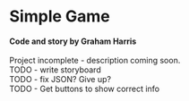 # Simple Game

<b>Code and story by Graham Harris</b>\
\
Project incomplete - description coming soon.
\
TODO - write storyboard
\
TODO - fix JSON? Give up?
\
TODO - Get buttons to show correct info
